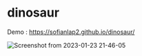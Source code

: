# dinosaur

Demo : https://sofianlap2.github.io/dinosaur/

![Screenshot from 2023-01-23 21-46-05](https://user-images.githubusercontent.com/76880198/214146332-b87fbee9-f192-43e7-8ef5-5134744065b8.png)
